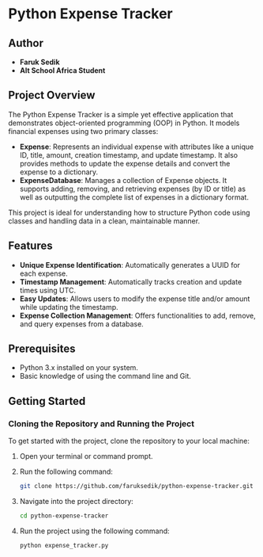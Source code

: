 
# Python Expense Tracker

## Author
- **Faruk Sedik**
- **Alt School Africa Student**


## Project Overview
The Python Expense Tracker is a simple yet effective application that demonstrates object-oriented programming (OOP) in Python. It models financial expenses using two primary classes:

- **Expense**: Represents an individual expense with attributes like a unique ID, title, amount, creation timestamp, and update timestamp. It also provides methods to update the expense details and convert the expense to a dictionary.
- **ExpenseDatabase**: Manages a collection of Expense objects. It supports adding, removing, and retrieving expenses (by ID or title) as well as outputting the complete list of expenses in a dictionary format.

This project is ideal for understanding how to structure Python code using classes and handling data in a clean, maintainable manner.

## Features
- **Unique Expense Identification**: Automatically generates a UUID for each expense.
- **Timestamp Management**: Automatically tracks creation and update times using UTC.
- **Easy Updates**: Allows users to modify the expense title and/or amount while updating the timestamp.
- **Expense Collection Management**: Offers functionalities to add, remove, and query expenses from a database.

## Prerequisites
- Python 3.x installed on your system.
- Basic knowledge of using the command line and Git.

## Getting Started

### Cloning the Repository and Running the Project
To get started with the project, clone the repository to your local machine:

1. Open your terminal or command prompt.
2. Run the following command:
   
   ```bash
   git clone https://github.com/faruksedik/python-expense-tracker.git

3. Navigate into the project directory:

   ```bash
   cd python-expense-tracker

4. Run the project using the following command:
   
   ```bash
   python expense_tracker.py
